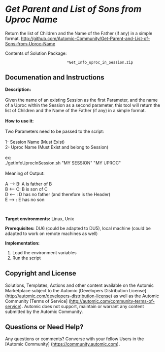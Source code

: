 *Get Parent and List of Sons from Uproc Name*
=============


Return the list of Children and the Name of the Father (if any) in a simple format.
http://github.com/Automic-Community/Get-Parent-and-List-of-Sons-from-Uproc-Name

<!-- List of attached files -->
Contents of Solution Package:

						
								*Get_Info_uproc_in_Session.zip
								
						


Documenation and Instructions
---

<p><span><strong class="bbc">Description:</strong></span><br /><br />Given the name of an existing Session as the first Parameter, and the name of a Uproc within the Session as a second parameter, this tool will return the list of Children and the Name of the Father (if any) in a simple format.<br /><br /><span><strong class="bbc">How to use it:</strong></span><br /><br />Two Parameters need to be passed to the script:<br /><br />1- Session Name (Must Exist)<br />2- Uproc Name (Must Exist and belong to Session)<br /><br />ex:<br />./getInfoUprocInSession.sh "MY SESSION" "MY UPROC"<br /><br />Meaning of Output:<br /><br />A --&gt; B: A is father of B<br />B &lt;-- C: B is son of C<br />D &lt;-- : D has no father (and therefore is the Header)<br />E --&gt; : E has no son</p>
<p>&nbsp;</p>
<p><strong class="title">Target environments:</strong> Linux, Unix</p>
<p><strong class="title">Prerequisites:</strong> DU6 (could be adapted to DU5), local machine (could be adapted to work on remote machines as well)</p>
<p><strong class="title">Implementation:</strong></p>
<ul style="list-style-type: undefined;">
<li>Load the environment variables</li>
<li>Run the script</li>
</ul>

Copyright and License
---

Solutions, Templates, Actions and other content available on the Automic Marketplace subject to the Automic [Developers Distribution License] (http://automic.com/developers-distribution-license) as well as the Automic Community [Terms of Service] (http://automic.com/community-terms-of-service).
Automic does not support, maintain or warrant any content submitted by the Automic Community.



Questions or Need Help? 
---
Any questions or comments? Converse with your fellow Users in the [Automic Community] (https://community.automic.com).